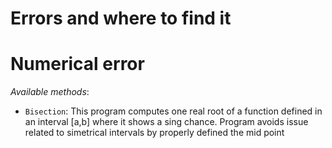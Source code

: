 Errors and where to find it 
=======


# Numerical error #

_Available methods_:

* `Bisection`:
   This program computes one real root of a function defined in an interval [a,b]
   where it shows a sing chance. Program avoids issue related to simetrical intervals
   by properly defined the mid point

<!--#   ![Expected results](https://github.com/Soft-Condensed-Matter/NumericalAnalisys/blob/main/Errors/FreeFall.png)-->

